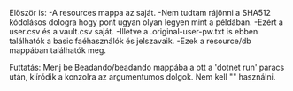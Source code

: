 Először is:
-A resources mappa az saját.
-Nem tudtam rájönni a SHA512 kódolásos dologra hogy pont ugyan olyan legyen mint a példában.
-Ezért a user.csv és a vault.csv saját.
-Illetve a .original-user-pw.txt is ebben találhatók a basic faéhasználók és jelszavaik.
-Ezek a resource/db mappában találhatók meg.

Futtatás:
Menj be Beadando/beadando mappába a ott a 'dotnet run' paracs után, kiíródik a konzolra az argumentumos dolgok.
Nem kell "" használni.


